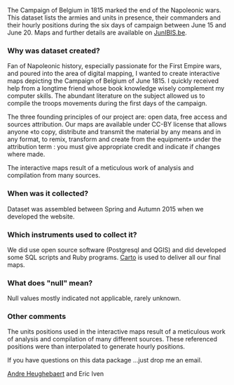 The Campaign of Belgium in 1815 marked the end of the Napoleonic wars. This dataset lists the armies and units in presence, their commanders and their hourly positions during the six days of campaign between June 15 and June 20. Maps and further details are available on [JunIBIS.be](http://www.junibis.be).

### Why was dataset created?
Fan of Napoleonic history, especially passionate for the First Empire wars, and poured into the area of ​​digital mapping, I wanted to create interactive maps depicting the Campaign of Belgium of June 1815. I quickly received help from a longtime friend whose book knowledge wisely complement my computer skills. The abundant literature on the subject allowed us to compile the troops movements during the first days of the campaign.

The three founding principles of our project are: open data, free access and sources attribution. Our maps are available under CC-BY license that allows anyone «to copy, distribute and transmit the material by any means and in any format, to remix, transform and create from the equipment» under the attribution term : you must give appropriate credit and indicate if changes where made.

The interactive maps result of a meticulous work of analysis and compilation from many sources.

### When was it collected?
Dataset was assembled between Spring and Autumn 2015 when we developed the website.

### Which instruments used to collect it?
We did use open source software (Postgresql and QGIS) and did developed some SQL scripts and Ruby programs.
[Carto](https://carto.com/) is used to deliver all our final maps.

### What does "null" mean?
Null values mostly indicated not applicable, rarely unknown.

### Other comments
The units positions used in the interactive maps result of a meticulous work of analysis and compilation of many different sources. These referenced positions were than interpolated to generate hourly positions.

If you have questions on this data package ...just drop me an email.

[Andre Heughebaert](mailto:andrejjh+junibis@gmail.com) and Eric Iven
